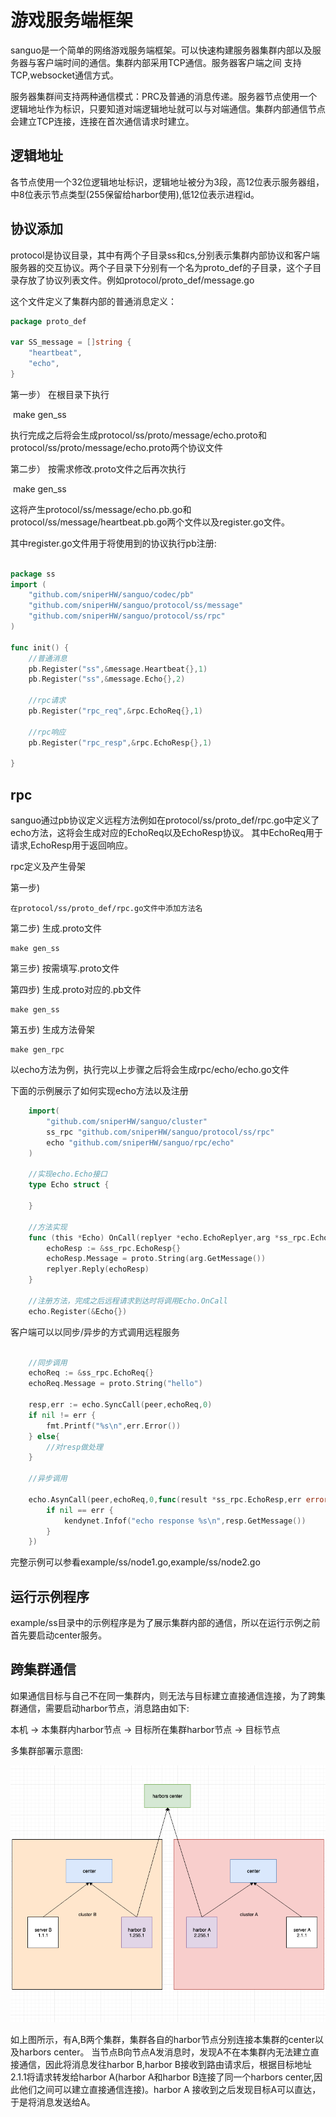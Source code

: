 # 游戏服务端框架 

sanguo是一个简单的网络游戏服务端框架。可以快速构建服务器集群内部以及服务器与客户端时间的通信。集群内部采用TCP通信。服务器客户端之间
支持TCP,websocket通信方式。

服务器集群间支持两种通信模式：PRC及普通的消息传递。服务器节点使用一个逻辑地址作为标识，只要知道对端逻辑地址就可以与对端通信。集群内部通信节点会建立TCP连接，连接在首次通信请求时建立。

## 逻辑地址

各节点使用一个32位逻辑地址标识，逻辑地址被分为3段，高12位表示服务器组，中8位表示节点类型(255保留给harbor使用),低12位表示进程id。

## 协议添加

protocol是协议目录，其中有两个子目录ss和cs,分别表示集群内部协议和客户端服务器的交互协议。两个子目录下分别有一个名为proto_def的子目录，这个子目录存放了协议列表文件。例如protocol/proto_def/message.go

这个文件定义了集群内部的普通消息定义：

```go
package proto_def

var SS_message = []string {
	"heartbeat",
	"echo",
}
```

第一步） 在根目录下执行

​	make gen_ss

执行完成之后将会生成protocol/ss/proto/message/echo.proto和protocol/ss/proto/message/echo.proto两个协议文件


第二步） 按需求修改.proto文件之后再次执行

​	make gen_ss

这将产生protocol/ss/message/echo.pb.go和protocol/ss/message/heartbeat.pb.go两个文件以及register.go文件。

其中register.go文件用于将使用到的协议执行pb注册:

```go

package ss
import (
	"github.com/sniperHW/sanguo/codec/pb"
	"github.com/sniperHW/sanguo/protocol/ss/message"
	"github.com/sniperHW/sanguo/protocol/ss/rpc"
)

func init() {
	//普通消息
	pb.Register("ss",&message.Heartbeat{},1)
	pb.Register("ss",&message.Echo{},2)

	//rpc请求
	pb.Register("rpc_req",&rpc.EchoReq{},1)

	//rpc响应
	pb.Register("rpc_resp",&rpc.EchoResp{},1)

}
```


## rpc

sanguo通过pb协议定义远程方法例如在protocol/ss/proto_def/rpc.go中定义了echo方法，这将会生成对应的EchoReq以及EchoResp协议。
其中EchoReq用于请求,EchoResp用于返回响应。

rpc定义及产生骨架

第一步)

	在protocol/ss/proto_def/rpc.go文件中添加方法名

第二步) 生成.proto文件

	make gen_ss

第三步) 按需填写.proto文件

第四步) 生成.proto对应的.pb文件

	make gen_ss

第五步) 生成方法骨架

	make gen_rpc

以echo方法为例，执行完以上步骤之后将会生成rpc/echo/echo.go文件

下面的示例展示了如何实现echo方法以及注册


```go
	import(
		"github.com/sniperHW/sanguo/cluster"
		ss_rpc "github.com/sniperHW/sanguo/protocol/ss/rpc"
		echo "github.com/sniperHW/sanguo/rpc/echo"
	)

	//实现echo.Echo接口
	type Echo struct {

	}

	//方法实现
	func (this *Echo) OnCall(replyer *echo.EchoReplyer,arg *ss_rpc.EchoReq) {
		echoResp := &ss_rpc.EchoResp{}
		echoResp.Message = proto.String(arg.GetMessage())
		replyer.Reply(echoResp)	
	}

	//注册方法，完成之后远程请求到达时将调用Echo.OnCall
	echo.Register(&Echo{})	

```

客户端可以以同步/异步的方式调用远程服务

```go
	
	//同步调用
	echoReq := &ss_rpc.EchoReq{}
	echoReq.Message = proto.String("hello")

	resp,err := echo.SyncCall(peer,echoReq,0)
	if nil != err {
		fmt.Printf("%s\n",err.Error())
	} else{
		//对resp做处理
	}

	//异步调用

	echo.AsynCall(peer,echoReq,0,func(result *ss_rpc.EchoResp,err error){
		if nil == err {
			kendynet.Infof("echo response %s\n",resp.GetMessage())
		}
	})

```


完整示例可以参看example/ss/node1.go,example/ss/node2.go

## 运行示例程序

example/ss目录中的示例程序是为了展示集群内部的通信，所以在运行示例之前首先要启动center服务。

## 跨集群通信

如果通信目标与自己不在同一集群内，则无法与目标建立直接通信连接，为了跨集群通信，需要启动harbor节点，消息路由如下:

本机 -> 本集群内harbor节点 -> 目标所在集群harbor节点 -> 目标节点

多集群部署示意图:

![Alt text](cluster.png)

如上图所示，有A,B两个集群，集群各自的harbor节点分别连接本集群的center以及harbors center。
当节点B向节点A发消息时，发现A不在本集群内无法建立直接通信，因此将消息发往harbor B,harbor B接收到路由请求后，根据目标地址
2.1.1将请求转发给harbor A(harbor A和harbor B连接了同一个harbors center,因此他们之间可以建立直接通信连接)。harbor A
接收到之后发现目标A可以直达，于是将消息发送给A。





